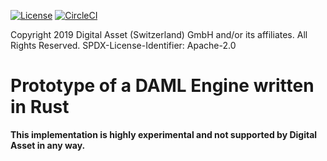 [![License](https://img.shields.io/badge/License-Apache%202.0-blue.svg)](https://opensource.org/licenses/Apache-2.0)
[![CircleCI](https://circleci.com/gh/hurryabit/rusty-engine.svg?style=svg&circle-token=a6e23bed2661e7e96a31d457da8d7b1887a59622)](https://circleci.com/gh/hurryabit/rusty-engine)

Copyright 2019 Digital Asset (Switzerland) GmbH and/or its affiliates. All Rights Reserved.
SPDX-License-Identifier: Apache-2.0

# Prototype of a DAML Engine written in Rust

**This implementation is highly experimental and not supported by Digital Asset in any way.**
